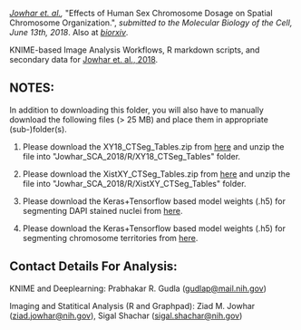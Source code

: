
_[Jowhar et. al.](http://biorxiv.org/cgi/content/short/346742v1),_ "Effects of Human Sex Chromosome Dosage on Spatial Chromosome Organization.", _submitted to the Molecular Biology of the Cell, June 13th, 2018_. Also at _[biorxiv](http://biorxiv.org/cgi/content/short/346742v1)_. 

KNIME-based Image Analysis Workflows, R markdown scripts, and secondary data for [Jowhar et. al., 2018](http://biorxiv.org/cgi/content/short/346742v1).

## NOTES:

In addition to downloading this folder, you will also have to manually download the following files (> 25 MB) and place them in appropriate (sub-)folder(s).

1) Please download the XY18_CTSeg_Tables.zip from [here](https://github.com/CBIIT/Misteli-Lab-CCR-NCI/releases/download/v0.1/XY18_CTSeg_Tables.zip) and unzip the file into "Jowhar_SCA_2018/R/XY18_CTSeg_Tables" folder.

2) Please download the XistXY_CTSeg_Tables.zip from [here](https://github.com/CBIIT/Misteli-Lab-CCR-NCI/releases/download/v0.1/XistXY_CTSeg_Tables.zip) and unzip the file into "Jowhar_SCA_2018/R/XistXY_CTSeg_Tables" folder.

3) Please download the Keras+Tensorflow based model weights (.h5) for segmenting DAPI stained nuclei from [here](https://github.com/CBIIT/Misteli-Lab-CCR-NCI/releases/download/v0.1/weights_uint16_dropout_noaug_mask_fitl32.h5).

4) Please download the Keras+Tensorflow based model weights (.h5) for segmenting chromosome territories from [here](https://github.com/CBIIT/Misteli-Lab-CCR-NCI/releases/download/v0.1/model_weights_george.h5).

## Contact Details For Analysis:

KNIME and Deeplearning: Prabhakar R. Gudla (gudlap@mail.nih.gov)

Imaging and Statitical Analysis (R and Graphpad): Ziad M. Jowhar (ziad.jowhar@nih.gov), Sigal Shachar (sigal.shachar@nih.gov)
